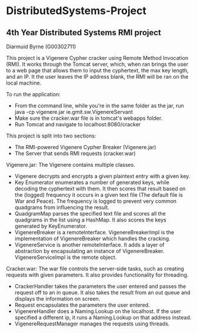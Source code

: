 # DistributedSystems-Project
## 4th Year Distributed Systems RMI project
Diarmuid Byrne (G00302711)

This project is a Vigenere Cypher cracker using Remote Method Invocation (RMI).
It works through the Tomcat server, which, when ran brings the user to a
web page that allows them to input the cyphertext, the max key length, and an IP.
It the user leaves the IP address blank, the RMI will be ran on the local machine.

To run the application:
- From the command line, while you're in the same folder as the jar, run java -cp vigenere.jar ie.gmit.sw.VigenereServant
- Make sure the cracker.war file is in tomcat's webapps folder.
- Run Tomcat and navigate to localhost:8080/cracker 

This project is split into two sections:
 - The RMI-powered Vigenere Cypher Breaker (Vigenere.jar)
 - The Server that sends RMI requests (cracker.war)

Vigenere.jar:
The Vigenere contains multiple classes.
- Vigenere decrypts and encrypts a given plaintext entry with a given key.
- Key Enumerator enumerates a number of generated keys, while decoding 
the cyphertext with them. It then scores that result based on the (logged) 
frequency it occurs in a given text file (The default file is War and Peace). 
The frequency is logged to prevent very common quadgrams from 
influencing the result.
- QuadgramMap parses the specified text file and scores all 
the quadgrams in the list using a HashMap. It also scores the keys 
generated by KeyEnumerator.
- VigenereBreaker is a remoteInterface. VigenereBreakerImpl is the 
implementation of VigenereBreaker which handles the cracking.
- VigenereService is another remoteInterface. It adds a layer of abstraction by 
encapsulating an instance of VigenereBreaker. VigenereServiceImpl is the remote object.

Cracker.war:
The war file controls the server-side tasks, such as creating
requests with given parameters. It also provides functionality for threading.
- CrackerHandler takes the parameters the user entered and passes the request off
to an in queue. It also takes the result from an out queue 
and displays the information on screen.
- Request encapsulates the parameters the user entered.
- VigenereHandler does a Naming.Lookup on the localhost.
If the user specified a different ip, it runs a Naming.Lookup on
that address instead.
- VigenereRequestManager manages the requests using threads.
